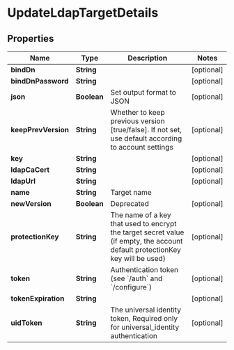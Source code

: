 

# UpdateLdapTargetDetails


## Properties

| Name | Type | Description | Notes |
|------------ | ------------- | ------------- | -------------|
|**bindDn** | **String** |  |  [optional] |
|**bindDnPassword** | **String** |  |  [optional] |
|**json** | **Boolean** | Set output format to JSON |  [optional] |
|**keepPrevVersion** | **String** | Whether to keep previous version [true/false]. If not set, use default according to account settings |  [optional] |
|**key** | **String** |  |  [optional] |
|**ldapCaCert** | **String** |  |  [optional] |
|**ldapUrl** | **String** |  |  [optional] |
|**name** | **String** | Target name |  |
|**newVersion** | **Boolean** | Deprecated |  [optional] |
|**protectionKey** | **String** | The name of a key that used to encrypt the target secret value (if empty, the account default protectionKey key will be used) |  [optional] |
|**token** | **String** | Authentication token (see &#x60;/auth&#x60; and &#x60;/configure&#x60;) |  [optional] |
|**tokenExpiration** | **String** |  |  [optional] |
|**uidToken** | **String** | The universal identity token, Required only for universal_identity authentication |  [optional] |



